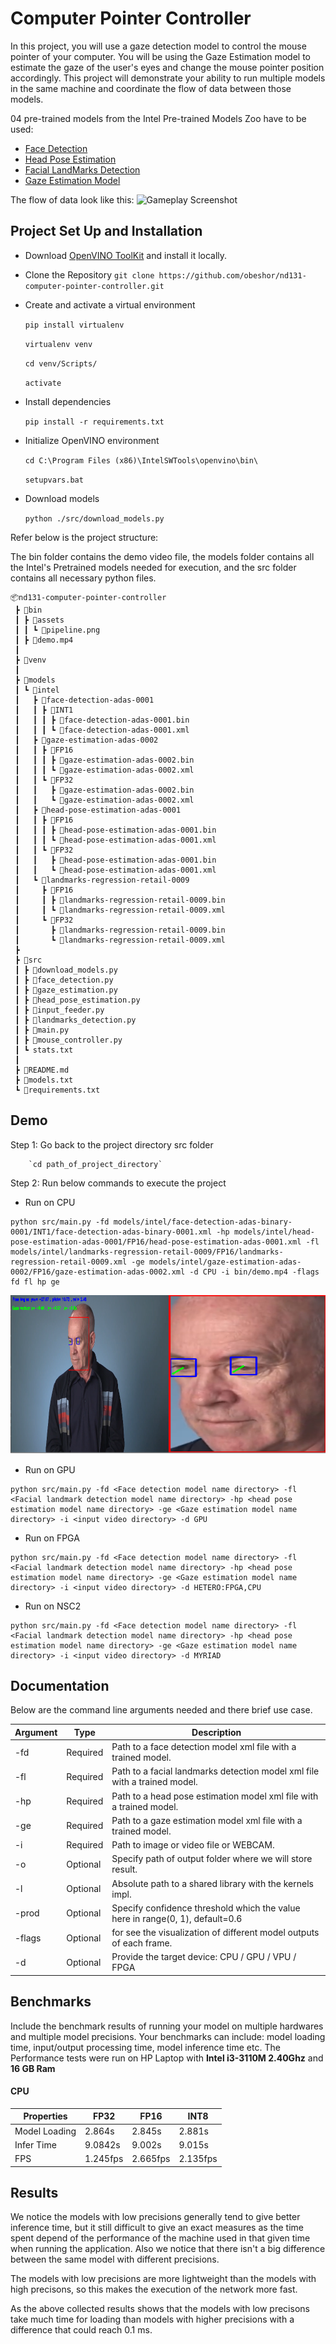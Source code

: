 # Computer Pointer Controller

In this project, you will use a gaze detection model to control the mouse pointer of your computer. You will be using the Gaze Estimation model to estimate the gaze of the user's eyes and change the mouse pointer position accordingly. This project will demonstrate your ability to run multiple models in the same machine and coordinate the flow of data between those models.

04 pre-trained models from the Intel Pre-trained Models Zoo have to be used:
* [Face Detection](https://docs.openvinotoolkit.org/latest/omz_models_intel_face_detection_adas_binary_0001_description_face_detection_adas_binary_0001.html)
* [Head Pose Estimation](https://docs.openvinotoolkit.org/latest/omz_models_intel_head_pose_estimation_adas_0001_description_head_pose_estimation_adas_0001.html)
* [Facial LandMarks Detection](https://docs.openvinotoolkit.org/latest/omz_models_intel_landmarks_regression_retail_0009_description_landmarks_regression_retail_0009.html)
* [Gaze Estimation Model](https://docs.openvinotoolkit.org/latest/omz_models_intel_gaze_estimation_adas_0002_description_gaze_estimation_adas_0002.html)

The flow of data look like this:
![Gameplay Screenshot](./bin/assets/pipeline.png)


## Project Set Up and Installation
* Download [OpenVINO ToolKit](https://docs.openvinotoolkit.org/latest/index.html) and install it locally.
* Clone the Repository  `git clone https://github.com/obeshor/nd131-computer-pointer-controller.git`
* Create and activate a virtual environment 

   `pip install virtualenv`
   
   `virtualenv venv`
   
   `cd venv/Scripts/`
   
   `activate`
   
* Install dependencies

  `pip install -r requirements.txt`

* Initialize OpenVINO environment

  `cd C:\Program Files (x86)\IntelSWTools\openvino\bin\`
  
  `setupvars.bat`
  
 * Download models
 
   `python ./src/download_models.py`

Refer below is the project structure:

The bin folder contains the demo video file, the models folder contains all the Intel's Pretrained models needed for execution, and the src folder contains all necessary python files.
```
📦nd131-computer-pointer-controller
 ┣ 📂bin
 ┃ ┣ 📂assets
 ┃ ┃ ┗ 📜pipeline.png
 ┃ ┣ 📜demo.mp4
 ┃
 ┣ 📂venv
 ┃     
 ┣ 📂models
 ┃ ┗ 📂intel
 ┃   ┣ 📂face-detection-adas-0001
 ┃   ┃ ┣ 📂INT1
 ┃   ┃ ┃ ┣ 📜face-detection-adas-0001.bin
 ┃   ┃ ┃ ┗ 📜face-detection-adas-0001.xml
 ┃   ┣ 📂gaze-estimation-adas-0002
 ┃   ┃ ┣ 📂FP16
 ┃   ┃ ┃ ┣ 📜gaze-estimation-adas-0002.bin
 ┃   ┃ ┃ ┗ 📜gaze-estimation-adas-0002.xml
 ┃   ┃ ┗ 📂FP32
 ┃   ┃   ┣ 📜gaze-estimation-adas-0002.bin
 ┃   ┃   ┗ 📜gaze-estimation-adas-0002.xml
 ┃   ┣ 📂head-pose-estimation-adas-0001
 ┃   ┃ ┣ 📂FP16
 ┃   ┃ ┃ ┣ 📜head-pose-estimation-adas-0001.bin
 ┃   ┃ ┃ ┗ 📜head-pose-estimation-adas-0001.xml
 ┃   ┃ ┗ 📂FP32
 ┃   ┃   ┣ 📜head-pose-estimation-adas-0001.bin
 ┃   ┃   ┗ 📜head-pose-estimation-adas-0001.xml
 ┃   ┗ 📂landmarks-regression-retail-0009
 ┃     ┣ 📂FP16
 ┃     ┃ ┣ 📜landmarks-regression-retail-0009.bin
 ┃     ┃ ┗ 📜landmarks-regression-retail-0009.xml
 ┃     ┗ 📂FP32
 ┃       ┣ 📜landmarks-regression-retail-0009.bin
 ┃       ┗ 📜landmarks-regression-retail-0009.xml
 ┣ 
 ┣ 📂src  
 ┃ ┣ 📜download_models.py
 ┃ ┣ 📜face_detection.py
 ┃ ┣ 📜gaze_estimation.py
 ┃ ┣ 📜head_pose_estimation.py
 ┃ ┣ 📜input_feeder.py
 ┃ ┣ 📜landmarks_detection.py
 ┃ ┣ 📜main.py
 ┃ ┣ 📜mouse_controller.py
 ┃ ┗ stats.txt
 ┃ 
 ┣ 📜README.md
 ┣ 📜models.txt
 ┗ 📜requirements.txt
```
    
## Demo
Step 1:  Go back to the project directory src folder
 
        `cd path_of_project_directory` 
Step 2: Run below commands to execute the project
 * Run on CPU
 ```
python src/main.py -fd models/intel/face-detection-adas-binary-0001/INT1/face-detection-adas-binary-0001.xml -hp models/intel/head-pose-estimation-adas-0001/FP16/head-pose-estimation-adas-0001.xml -fl models/intel/landmarks-regression-retail-0009/FP16/landmarks-regression-retail-0009.xml -ge models/intel/gaze-estimation-adas-0002/FP16/gaze-estimation-adas-0002.xml -d CPU -i bin/demo.mp4 -flags fd fl hp ge

```
![Gameplay Screenshot](./bin/assets/image.png)

* Run on GPU
 ```
python src/main.py -fd <Face detection model name directory> -fl <Facial landmark detection model name directory> -hp <head pose estimation model name directory> -ge <Gaze estimation model name directory> -i <input video directory> -d GPU
```
* Run on FPGA
 ```
python src/main.py -fd <Face detection model name directory> -fl <Facial landmark detection model name directory> -hp <head pose estimation model name directory> -ge <Gaze estimation model name directory> -i <input video directory> -d HETERO:FPGA,CPU
```  
* Run on NSC2
 ```
python src/main.py -fd <Face detection model name directory> -fl <Facial landmark detection model name directory> -hp <head pose estimation model name directory> -ge <Gaze estimation model name directory> -i <input video directory> -d MYRIAD
```     
       
## Documentation
Below are the command line arguments needed and there brief use case.

Argument|Type|Description
| ------------- | ------------- | -------------
-fd | Required | Path to a face detection model xml file with a trained model.
-fl | Required | Path to a facial landmarks detection model xml file with a trained model.
-hp| Required | Path to a head pose estimation model xml file with a trained model.
-ge| Required | Path to a gaze estimation model xml file with a trained model.
-i| Required | Path to image or video file or WEBCAM.
-o| Optional | Specify path of output folder where we will store result.
-l| Optional | Absolute path to a shared library with the kernels impl.
-prod  | Optional | Specify confidence threshold which the value here in range(0, 1), default=0.6
-flags  | Optional | for see the visualization of different model outputs of each frame.
-d | Optional | Provide the target device: CPU / GPU / VPU / FPGA


## Benchmarks
 Include the benchmark results of running your model on multiple hardwares and multiple model precisions. Your benchmarks can include: model loading time, input/output processing time, model inference time etc.
 The Performance tests were run on HP Laptop with **Intel i3-3110M 2.40Ghz** and **16 GB Ram**

#### CPU

| Properties  | FP32        | FP16        | INT8        |
| ------------| ----------- | ----------- | ----------- |
|Model Loading| 2.864s      | 2.845s      | 2.881s      |
|Infer Time   | 9.0842s     | 9.002s      | 9.015s      |
|FPS          | 1.245fps    | 2.665fps    | 2.135fps    |

## Results
We notice the models with low precisions generally tend to give better inference time, but it still difficult to give an exact measures as the time spent depend of the performance of the machine used in that given time when running the application. Also we notice that there isn't a big difference between the same model with different precisions.

The models with low precisions are more lightweight than the models with high precisons, so this makes the execution of the network more fast.

As the above collected results shows that the models with low precisons take much time for loading than models with higher precisions with a difference that could reach 0.1 ms.